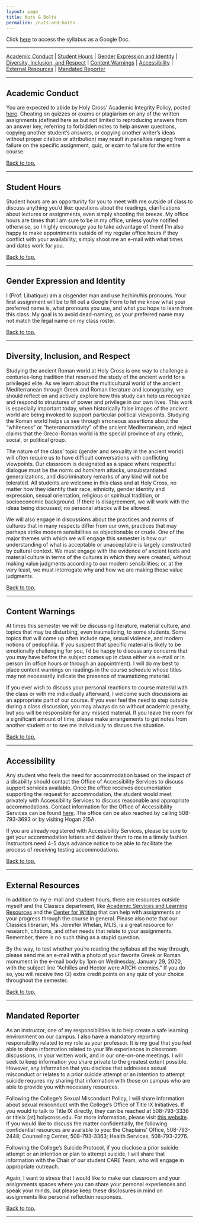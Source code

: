 ```yaml
---
layout: page
title: Nuts & Bolts
permalink: /nuts-and-bolts
---
```


Click [here](https://docs.google.com/document/d/1ceEItO6e1c3NUniKg6a-pdNPdVuiwpPnP-lrb3VwTvY/edit?usp=sharing) to access the syllabus as a Google Doc.

---

[Academic Conduct](#academic-conduct) \| [Student Hours](#student-hours) \| [Gender Expression and Identity](#gender-expression-and-identity) \| [Diversity, Inclusion, and Respect](#diversity-inclusion-and-respect) \| [Content Warnings](#content-warnings) \| [Accessibility](#accessibility) \| [External Resources](#external-resources) \| [Mandated Reporter](#mandated-reporter)

---

## Academic Conduct
You are expected to abide by Holy Cross’ Academic Integrity Policy, posted [here](https://catalog.holycross.edu/requirements-policies/academic-policies/#academicintegritytext). Cheating on quizzes or exams or plagiarism on any of the written assignments (defined here as but not limited to reproducing answers from an answer key, referring to forbidden notes to help answer questions, copying another student’s answers, or copying another writer’s ideas without proper citation or attribution) may result in penalties ranging from a failure on the specific assignment, quiz, or exam to failure for the entire course.

[Back to top.](#top)

---

## Student Hours
Student hours are an opportunity for you to meet with me outside of class to discuss anything you’d like: questions about the readings, clarifications about lectures or assignments, even simply shooting the breeze. My office hours are times that I am sure to be in my office, unless you’re notified otherwise, so I highly encourage you to take advantage of them! I’m also happy to make appointments outside of my regular office hours if they conflict with your availability; simply shoot me an e-mail with what times and dates work for you.

[Back to top.](#top)

---

## Gender Expression and Identity
I (Prof. Libatique) am a cisgender man and use he/him/his pronouns. Your first assignment will be to fill out a Google Form to let me know what your preferred name is, what pronouns you use, and what you hope to learn from this class. My goal is to avoid dead-naming, as your preferred name may not match the legal name on my class roster.

[Back to top.](#top)

---

## Diversity, Inclusion, and Respect
Studying the ancient Roman world at Holy Cross is one way to challenge a centuries-long tradition that reserved the study of the ancient world for a privileged elite. As we learn about the multicultural world of the ancient Mediterranean through Greek and Roman literature and iconography, we should reflect on and actively explore how this study can help us recognize and respond to structures of power and privilege in our own lives. This work is especially important today, when historically false images of the ancient world are being invoked to support particular political viewpoints. Studying the Roman world helps us see through erroneous assertions about the “whiteness” or "heteronormativity" of the ancient Mediterranean, and reject claims that the Greco-Roman world is the special province of any ethnic, social, or political group.

The nature of the class’ topic (gender and sexuality in the ancient world) will often require us to have difficult conversations with conflicting viewpoints. Our classroom is designated as a space where respectful dialogue must be the norm: *ad hominem* attacks, unsubstantiated generalizations, and discriminatory remarks of any kind will not be tolerated. All students are welcome in this class and at Holy Cross, no matter how they identify their race, ethnicity, gender identity and expression, sexual orientation, religious or spiritual tradition, or socioeconomic background. If there is disagreement, we will work with the ideas being discussed; no personal attacks will be allowed.

We will also engage in discussions about the practices and norms of cultures that in many respects differ from our own, practices that may perhaps strike modern sensibilities as objectionable or crude. One of the major themes with which we will engage this semester is how our understanding of what is acceptable or unacceptable is largely constructed by cultural context. We must engage with the evidence of ancient texts and material culture in terms of the cultures in which they were created, without making value judgments according to our modern sensibilities; or, at the very least, we must interrogate why and how we are making those value judgments.

[Back to top.](#top)

---

## Content Warnings
At times this semester we will be discussing literature, material culture, and topics that may be disturbing, even traumatizing, to some students. Some topics that will come up often include rape, sexual violence, and modern notions of pedophilia. If you suspect that specific material is likely to be emotionally challenging for you, I’d be happy to discuss any concerns that you may have before the subject comes up in class either via e-mail or in person (in office hours or through an appointment). I will do my best to place content warnings on readings in the course schedule whose titles may not necessarily indicate the presence of traumatizing material.

If you ever wish to discuss your personal reactions to course material with the class or with me individually afterward, I welcome such discussions as an appropriate part of our course. If you ever feel the need to step outside during a class discussion, you may always do so without academic penalty, but you will be responsible for any missed material. If you leave the room for a significant amount of time, please make arrangements to get notes from another student or to see me individually to discuss the situation.

[Back to top.](#top)

---

## Accessibility
Any student who feels the need for accommodation based on the impact of a disability should contact the Office of Accessibility Services to discuss support services available. Once the office receives documentation supporting the request for accommodation, the student would meet privately with Accessibility Services to discuss reasonable and appropriate accommodations. Contact information for the Office of Accessibility Services can be found [here](https://www.holycross.edu/health-wellness-and-access/office-accessibility-services). The office can be also reached by calling 508-793-3693 or by visiting Hogan 215A.

If you are already registered with Accessibility Services, please be sure to get your accommodation letters and deliver them to me in a timely fashion. Instructors need 4-5 days advance notice to be able to facilitate the process of receiving testing accommodations.

[Back to top.](#top)

---

## External Resources
In addition to my e-mail and student hours, there are resources outside myself and the Classics department, like [Academic Services and Learning Resources](https://www.holycross.edu/support-and-resources/academic-services-and-learning-resources) and the [Center for Writing](https://www.holycross.edu/academics/support-and-resources/center-for-writing/writers-workshop/make-appointment) that can help with assignments or your progress through the course in general. Please also note that our Classics librarian, Ms. Jennifer Whelan, MLIS, is a great resource for research, citations, and other needs that relate to your assignments. Remember, there is no such thing as a stupid question.

By the way, to test whether you’re reading the syllabus all the way through, please send me an e-mail with a photo of your favorite Greek or Roman monument in the e-mail body by 1pm on Wednesday, January 29, 2020, with the subject line “Achilles and Hector were ARCH-enemies.” If you do so, you will receive two (2) extra credit points on any quiz of your choice throughout the semester.

[Back to top.](#top)

---

## Mandated Reporter
As an instructor, one of my responsibilities is to help create a safe learning environment on our campus.  I also have a mandatory reporting responsibility related to my role as your professor. It is my goal that you feel able to share information related to your life experiences in classroom discussions, in your written work, and in our one-on-one meetings. I will seek to keep information you share private to the greatest extent possible. However, any information that you disclose that addresses sexual misconduct or relates to a prior suicide attempt or an intention to attempt suicide requires my sharing that information with those on campus who are able to provide you with necessary resources.

Following the College’s Sexual Misconduct Policy, I will share information about sexual misconduct with the College’s Office of Title IX Initiatives. If you would to talk to Title IX directly, they can be reached at 508-793-3336 or titleix [at] holycross.edu.  For more information, please visit [this website](https://www.holycross.edu/sexual-respect-and-title-ix). If you would like to discuss the matter confidentially, the following confidential resources are available to you: the Chaplains' Office, 508-793-2448; Counseling Center, 508-793-3363; Health Services, 508-793-2276.

Following the College’s Suicide Protocol, if you disclose a prior suicide attempt or an intention or plan to attempt suicide, I will share that information with the Chair of our student CARE Team, who will engage in appropriate outreach.

Again, I want to stress that I would like to make our classroom and your assignments spaces where you can share your personal experiences and speak your minds, but please keep these disclosures in mind on assignments like personal reflection responses.

[Back to top.](#top)

---
